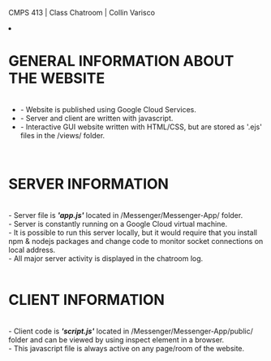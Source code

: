 CMPS 413 | Class Chatroom | Collin Varisco <br />

  <li><h1>GENERAL INFORMATION ABOUT THE WEBSITE</h1> <br />
    <ul>
    <li>- Website is published using Google Cloud Services. </li> 
    <li>- Server and client are written with javascript. </li> 
    <li>- Interactive GUI website written with HTML/CSS, but are stored as '.ejs' files in the /views/ folder. </li>
    </ul>
  </li>
  </br>
  <h1>SERVER INFORMATION</h1><br />
    - Server file is <strong><em>'app.js'</em></strong> located in /Messenger/Messenger-App/ folder.<br />
    - Server is constantly running on a Google Cloud virtual machine.<br />
    - It is possible to run this server locally, but it would require that you install npm & nodejs packages and change code to monitor socket connections on local address.<br />
    - All major server activity is displayed in the chatroom log.<br /><br />
  <h1>CLIENT INFORMATION</h1><br />
    - Client code is <strong><em>'script.js'</em></strong> located in /Messenger/Messenger-App/public/ folder and can be viewed by using inspect element in a browser.<br />
    - This javascript file is always active on any page/room of the website.<br /><br />



